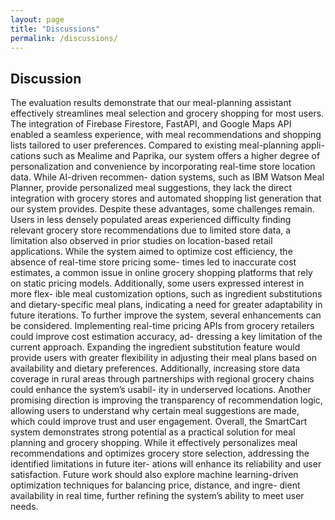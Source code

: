 ```yaml
---
layout: page
title: "Discussions"
permalink: /discussions/
---
```


## Discussion

The evaluation results demonstrate that our meal-planning assistant effectively streamlines
meal selection and grocery shopping for most users. The integration of Firebase Firestore,
FastAPI, and Google Maps API enabled a seamless experience, with meal recommendations
and shopping lists tailored to user preferences. Compared to existing meal-planning appli-
cations such as Mealime and Paprika, our system offers a higher degree of personalization
and convenience by incorporating real-time store location data. While AI-driven recommen-
dation systems, such as IBM Watson Meal Planner, provide personalized meal suggestions,
they lack the direct integration with grocery stores and automated shopping list generation
that our system provides.
Despite these advantages, some challenges remain. Users in less densely populated areas
experienced difficulty finding relevant grocery store recommendations due to limited store
data, a limitation also observed in prior studies on location-based retail applications. While
the system aimed to optimize cost efficiency, the absence of real-time store pricing some-
times led to inaccurate cost estimates, a common issue in online grocery shopping platforms
that rely on static pricing models. Additionally, some users expressed interest in more flex-
ible meal customization options, such as ingredient substitutions and dietary-specific meal
plans, indicating a need for greater adaptability in future iterations.
To further improve the system, several enhancements can be considered. Implementing
real-time pricing APIs from grocery retailers could improve cost estimation accuracy, ad-
dressing a key limitation of the current approach. Expanding the ingredient substitution
feature would provide users with greater flexibility in adjusting their meal plans based on
availability and dietary preferences. Additionally, increasing store data coverage in rural
areas through partnerships with regional grocery chains could enhance the system’s usabil-
ity in underserved locations. Another promising direction is improving the transparency
of recommendation logic, allowing users to understand why certain meal suggestions are
made, which could improve trust and user engagement.
Overall, the SmartCart system demonstrates strong potential as a practical solution for meal
planning and grocery shopping. While it effectively personalizes meal recommendations
and optimizes grocery store selection, addressing the identified limitations in future iter-
ations will enhance its reliability and user satisfaction. Future work should also explore
machine learning-driven optimization techniques for balancing price, distance, and ingre-
dient availability in real time, further refining the system’s ability to meet user needs. 